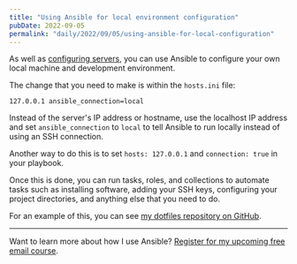 ```yaml
---
title: "Using Ansible for local environment configuration"
pubDate: 2022-09-05
permalink: "daily/2022/09/05/using-ansible-for-local-configuration"
---
```


As well as [configuring servers]({{site.url}}/daily/2022/09/04/using-ansible-for-server-configuration), you can use Ansible to configure your own local machine and development environment.

The change that you need to make is within the `hosts.ini` file:

```
127.0.0.1 ansible_connection=local
```

Instead of the server's IP address or hostname, use the localhost IP address and set `ansible_connection` to `local` to tell Ansible to run locally instead of using an SSH connection.

Another way to do this is to set `hosts: 127.0.0.1` and `connection: true` in your playbook.

Once this is done, you can run tasks, roles, and collections to automate tasks such as installing software, adding your SSH keys, configuring your project directories, and anything else that you need to do.

For an example of this, you can see [my dotfiles repository on GitHub](https://github.com/opdavies/dotfiles).

---

Want to learn more about how I use Ansible? [Register for my upcoming free email course]({{site.url}}/ansible-course).

